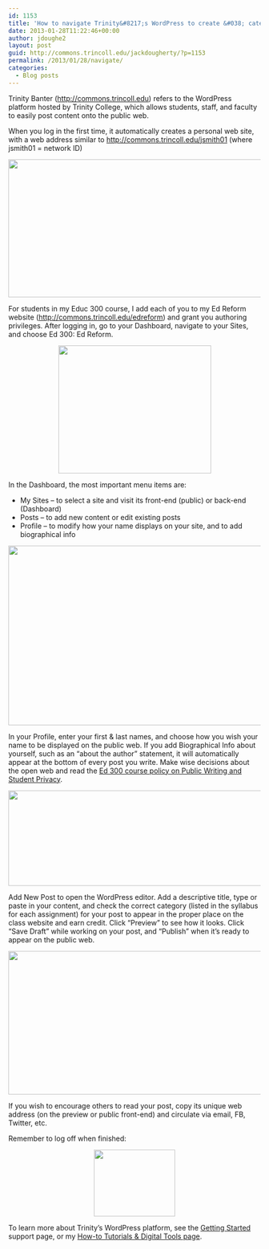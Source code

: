 ```yaml
---
id: 1153
title: 'How to navigate Trinity&#8217;s WordPress to create &#038; categorize your first Ed 300 post'
date: 2013-01-28T11:22:46+00:00
author: jdoughe2
layout: post
guid: http://commons.trincoll.edu/jackdougherty/?p=1153
permalink: /2013/01/28/navigate/
categories:
  - Blog posts
---
```

Trinity Banter (<a href="http://commons.trincoll.edu" target="_blank">http://commons.trincoll.edu</a>) refers to the WordPress platform hosted by Trinity College, which allows students, staff, and faculty to easily post content onto the public web.

When you log in the first time, it automatically creates a personal web site, with a web address similar to http://commons.trincoll.edu/jsmith01 (where jsmith01 = network ID)

<a href="http://commons.trincoll.edu/jackdougherty/2013/01/28/navigate/trinitybanterlogin/" rel="attachment wp-att-1154"><img class="aligncenter size-full wp-image-1154" alt="" src="http://localhost/wordpress/wp-content/uploads/2013/01/TrinityBanterLogin.png" width="531" height="275" srcset="http://localhost/wordpress/wp-content/uploads/2013/01/TrinityBanterLogin.png 531w, http://localhost/wordpress/wp-content/uploads/2013/01/TrinityBanterLogin-300x155.png 300w" sizes="(max-width: 531px) 100vw, 531px" /></a>

For students in my Educ 300 course, I add each of you to my Ed Reform website (<a href="http://commons.trincoll.edu/edreform" target="_blank">http://commons.trincoll.edu/edreform</a>) and grant you authoring privileges. After logging in, go to your Dashboard, navigate to your Sites, and choose Ed 300: Ed Reform.

<p style="text-align: center">
  <a href="http://commons.trincoll.edu/jackdougherty/2013/01/28/navigate/trinitybanterdashboard/" rel="attachment wp-att-1160"><img class="aligncenter  wp-image-1160" alt="" src="http://localhost/wordpress/wp-content/uploads/2013/01/TrinityBanterDashboard.png" width="305" height="255" srcset="http://localhost/wordpress/wp-content/uploads/2013/01/TrinityBanterDashboard.png 436w, http://localhost/wordpress/wp-content/uploads/2013/01/TrinityBanterDashboard-300x250.png 300w" sizes="(max-width: 305px) 100vw, 305px" /></a>
</p>

In the Dashboard, the most important menu items are:

  * My Sites &#8211; to select a site and visit its front-end (public) or back-end (Dashboard)
  * Posts &#8211; to add new content or edit existing posts
  * Profile &#8211; to modify how your name displays on your site, and to add biographical info

<a href="http://commons.trincoll.edu/jackdougherty/2013/01/28/navigate/trinitybanterdashboardintro/" rel="attachment wp-att-1159"><img class="aligncenter size-full wp-image-1159" alt="" src="http://localhost/wordpress/wp-content/uploads/2013/01/TrinityBanterDashboardIntro.png" width="590" height="358" srcset="http://localhost/wordpress/wp-content/uploads/2013/01/TrinityBanterDashboardIntro.png 590w, http://localhost/wordpress/wp-content/uploads/2013/01/TrinityBanterDashboardIntro-300x182.png 300w" sizes="(max-width: 590px) 100vw, 590px" /></a>

In your Profile, enter your first & last names, and choose how you wish your name to be displayed on the public web. If you add Biographical Info about yourself, such as an &#8220;about the author&#8221; statement, it will automatically appear at the bottom of every post you write. Make wise decisions about the open web and read the <a href="http://commons.trincoll.edu/edreform/resources/student-privacy/" target="_blank">Ed 300 course policy on Public Writing and Student Privacy</a>.

<a href="http://commons.trincoll.edu/jackdougherty/2013/01/28/navigate/trinitybanterdisplayname/" rel="attachment wp-att-1163"><img class="aligncenter size-full wp-image-1163" alt="" src="http://localhost/wordpress/wp-content/uploads/2013/01/TrinityBanterDisplayName.png" width="579" height="190" srcset="http://localhost/wordpress/wp-content/uploads/2013/01/TrinityBanterDisplayName.png 579w, http://localhost/wordpress/wp-content/uploads/2013/01/TrinityBanterDisplayName-300x98.png 300w" sizes="(max-width: 579px) 100vw, 579px" /></a>

Add New Post to open the WordPress editor. Add a descriptive title, type or paste in your content, and check the correct category (listed in the syllabus for each assignment) for your post to appear in the proper place on the class website and earn credit. Click &#8220;Preview&#8221; to see how it looks. Click &#8220;Save Draft&#8221; while working on your post, and &#8220;Publish&#8221; when it&#8217;s ready to appear on the public web.

<a href="http://commons.trincoll.edu/jackdougherty/2013/01/28/navigate/trinitybanternewposteditor/" rel="attachment wp-att-1176"><img class="aligncenter size-full wp-image-1176" alt="" src="http://localhost/wordpress/wp-content/uploads/2013/01/TrinityBanterNewPostEditor.png" width="598" height="286" srcset="http://localhost/wordpress/wp-content/uploads/2013/01/TrinityBanterNewPostEditor.png 598w, http://localhost/wordpress/wp-content/uploads/2013/01/TrinityBanterNewPostEditor-300x143.png 300w" sizes="(max-width: 598px) 100vw, 598px" /></a>

If you wish to encourage others to read your post, copy its unique web address (on the preview or public front-end) and circulate via email, FB, Twitter, etc.

Remember to log off when finished:

<p style="text-align: center">
  <a href="http://commons.trincoll.edu/jackdougherty/2013/01/28/navigate/trinitybanterlogout/" rel="attachment wp-att-1182"><img class="aligncenter  wp-image-1182" alt="" src="http://localhost/wordpress/wp-content/uploads/2013/01/TrinityBanterLogOut.png" width="162" height="133" /></a>
</p>

To learn more about Trinity&#8217;s WordPress platform, see the <a href="http://commons.trincoll.edu/gettingstarted/" target="_blank">Getting Started</a> support page, or my <a href="http://commons.trincoll.edu/jackdougherty/how-to" target="_blank">How-to Tutorials & Digital Tools page</a>.
